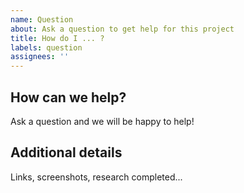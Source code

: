 ```yaml
---
name: Question
about: Ask a question to get help for this project
title: How do I ... ?
labels: question
assignees: ''
---
```


## How can we help?
Ask a question and we will be happy to help!

## Additional details
Links, screenshots, research completed...
